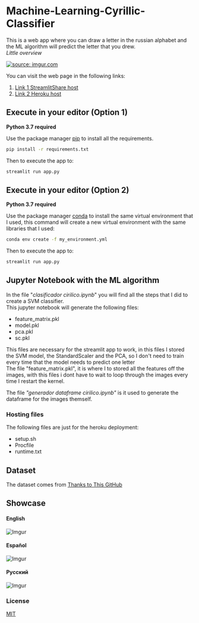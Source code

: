 # Machine-Learning-Cyrillic-Classifier

This is a web app where you can draw a letter in the russian alphabet and the ML algorithm will predict the letter that you drew. <br>
*Little overview*

<a href="https://imgur.com/1c0ptQV"><img src="https://i.imgur.com/1c0ptQV.gif" title="source: imgur.com" /></a>

You can visit the web page in the following links:
1. [Link 1 StreamlitShare host](https://share.streamlit.io/francofgp/machine-learning-cyrillic-classifier/app.py)
1. [Link 2 Heroku host](https://cyrillic-classifier.herokuapp.com/)


## Execute in your editor (Option 1)
**Python 3.7 required**

Use the package manager [pip](https://pypi.org/project/pip/) to install all the requirements.

```bash
pip install -r requirements.txt
```

Then to execute the app to:

```bash
streamlit run app.py
```

## Execute in your editor (Option 2)
**Python 3.7 required**

Use the package manager [conda](https://docs.conda.io/projects/conda/en/latest/commands/install.html) to install the same virtual environment that I used, this command will create a new virtual environment with the same libraries that I used:

```bash
conda env create -f my_environment.yml
```

Then to execute the app to:

```bash
streamlit run app.py
```


## Jupyter Notebook with the ML algorithm

In the file  "*clasificador cirilico.ipynb*" you will find all the steps that I did to create a SVM classifier. <br>
This jupyter notebook will generate the following files:
- feature_matrix.pkl
- model.pkl
- pca.pkl
- sc.pkl

This files are necessary for the streamlit app to work, in this files I stored the SVM model, the StandardScaler and the PCA, so I don't need to train every time that the model needs to predict one letter <br>
The file "feature_matrix.pkl", it is where I to stored all the features off the images, with this files i dont have to wait to loop through the images every time I restart the kernel.

The file *"generador dataframe cirilico.ipynb"* is it used to generate the dataframe for the images themself.

### Hosting files
The following files are just for the heroku deployment:
- setup.sh
- Procfile
- runtime.txt

## Dataset

The dataset comes from [Thanks to This GitHub](https://github.com/GregVial/CoMNIST)

## Showcase

#### English
![Imgur](https://i.imgur.com/3B0EB0Y.png)


#### Español
![Imgur](https://i.imgur.com/daKIIWo.png)


#### Русский
![Imgur](https://i.imgur.com/dzq2rf7.png)


### License

[MIT](https://choosealicense.com/licenses/mit/)
